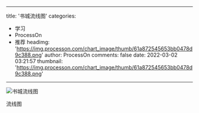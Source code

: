 
---
title: '书城流线图'
categories: 
 - 学习
 - ProcessOn
 - 推荐
headimg: 'https://img.processon.com/chart_image/thumb/61a872545653bb0478d9c388.png'
author: ProcessOn
comments: false
date: 2022-03-02 03:21:57
thumbnail: 'https://img.processon.com/chart_image/thumb/61a872545653bb0478d9c388.png'
---

<div>   
<img class="thumb" alt="书城流线图" src="https://img.processon.com/chart_image/thumb/61a872545653bb0478d9c388.png" referrerpolicy="no-referrer">
<p>流线图</p>  
</div>
            